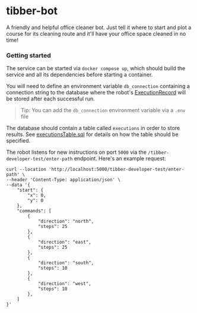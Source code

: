 # tibber-bot

A friendly and helpful office cleaner bot. Just tell it where to start and plot a course for its cleaning route and it'll have your office space cleaned in no time! 

### Getting started

The service can be started via `docker compose up`, which should build the service and all its dependencies before starting a container. 

You will need to define an environment variable `db_connection` containing a connection string to the database where the robot's [ExecutionRecord](./TibberBot/Dto/ExecutionRecord.cs) will be stored after each successful run.

> Tip: You can add the `db_connection` environment variable via a `.env` file 

The database should contain a table called `executions` in order to store results. See [executionsTable.sql](./TibberBot/sql/executionsTable.sql) for details on how the table should be specified.

The robot listens for new instructions on port `5000` via the `/tibber-developer-test/enter-path` endpoint. Here's an example request:

```(cURL)
curl --location 'http://localhost:5000/tibber-developer-test/enter-path' \
--header 'Content-Type: application/json' \
--data '{
    "start": {
        "x": 0,
        "y": 0
    },
    "commands": [
        {
            "direction": "north",
            "steps": 25
        },
        {
            "direction": "east",
            "steps": 25
        },
        {
            "direction": "south",
            "steps": 10
        },
        {
            "direction": "west",
            "steps": 10
        },
    ]
}'
```
